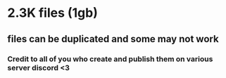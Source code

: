# 2.3K files (1gb)
## files can be duplicated and some may not work
### Credit to all of you who create and publish them on various server discord <3
